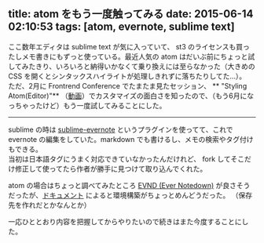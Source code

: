 title: atom をもう一度触ってみる
date: 2015-06-14 02:10:53
tags: [atom, evernote, sublime text]
---
ここ数年エディタは sublime text が気に入っていて、 st3 のライセンスも買ったしメモ書きにもずっと使っている。最近人気の atom はだいぶ前にちょっと試してみたきり、いろいろと納得いかなくて乗り換えには至らなかった（大きめの CSS を開くとシンタックスハイライトが処理しきれずに落ちたりしてた…）。  
ただ、2月に Frontrend Conference でたまたま見たセッション、 ** "Styling Atom(Editor)"** （[動画](https://www.youtube.com/watch?v=y_pkHOBy1Jc)）でカスタマイズの面白さを知ったので、（もう6月になっちゃったけど）もう一度試してみることにした。

___

sublime の時は [sublime-evernote](https://github.com/bordaigorl/sublime-evernote) というプラグインを使ってて、これで evernote の編集をしていた。markdown でも書けるし、メモの検索やタグ付けもできる。  
当初は日本語タグにうまく対応できていなかったんだけれど、 fork してそこだけ修正して使ってたら作者が勝手に見つけて取り込んでくれた。

atom の場合はちょっと調べてみたところ [EVND (Ever Notedown)](https://atom.io/packages/ever-notedown) が良さそうだったが、[ドキュメント](https://www.evernote.com/shard/s68/sh/782d6000-361f-4963-b3c1-84ff6af2b625/971f599e4c39cd8f) によると環境構築がちょっとめんどうだった。
（保存先を作れだとかなんとか）

一応ひととおり内容を把握してからやりたいので続きはまた今度することにした。
